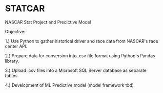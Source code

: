 # STATCAR

NASCAR Stat Project and Predictive Model


Objective:

1.) Use Python to gather historical driver and race data from NASCAR's race center API.

2.) Prepare data for conversion into .csv file format using Python's Pandas library.

3.) Upload .csv files into a Microsoft SQL Server database as separate tables.

4.) Development of ML Predictive model (model framework tbd)
